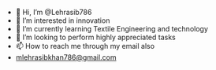 - 👋 Hi, I’m @Lehrasib786
- 👀 I’m interested in innovation 
- 🌱 I’m currently learning Textile Engineering and technology 
- 💞️ I’m looking to perform highly appreciated tasks
- 📫 How to reach me through my email also
-  mlehrasibkhan786@gmail.com
  
